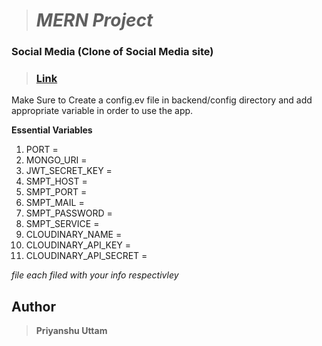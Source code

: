 > # 							*MERN Project*						

### Social Media (Clone of Social Media site)
> ### [ Link](https://social-media-uttam.herokuapp.com/ " Link")

Make Sure to Create a config.ev file in backend/config directory and add appropriate variable in order to use the app.

**Essential Variables**

1.  PORT =       
2. MONGO_URI = 
3. JWT_SECRET_KEY =
4. SMPT_HOST =
5. SMPT_PORT = 
6. SMPT_MAIL = 
7. SMPT_PASSWORD =
8. SMPT_SERVICE = 
9. CLOUDINARY_NAME =
10. CLOUDINARY_API_KEY =
11. CLOUDINARY_API_SECRET =

*file each filed with your info respectivley*

## Author
> **Priyanshu Uttam**
